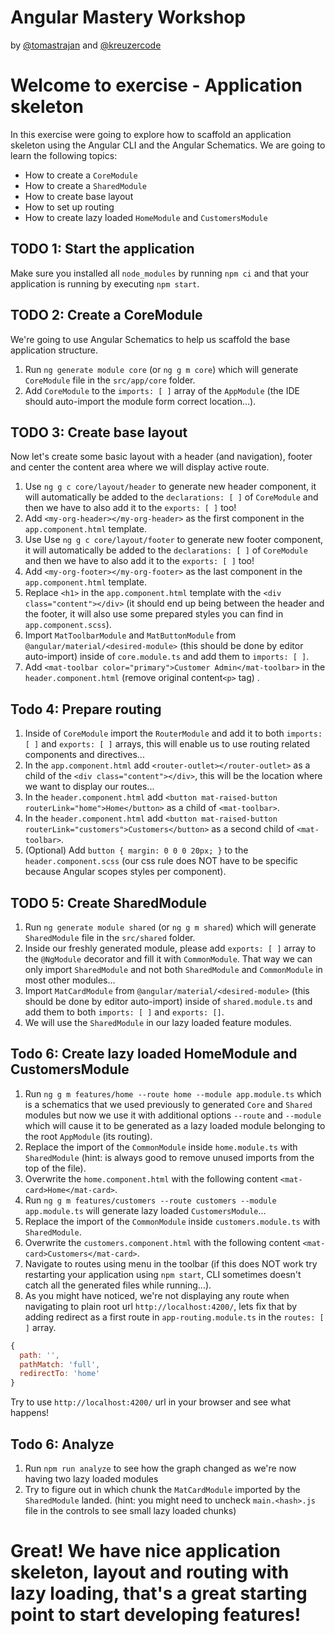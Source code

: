 # Angular Mastery Workshop

by [@tomastrajan](https://twitter.com/tomastrajan) and [@kreuzercode](https://twitter.com/kreuzercode)

# Welcome to exercise - Application skeleton

In this exercise were going to explore how to scaffold an application skeleton using the Angular CLI and the Angular Schematics. We are going to learn the following topics:

- How to create a `CoreModule`
- How to create a `SharedModule`
- How to create base layout
- How to set up routing
- How to create lazy loaded `HomeModule` and `CustomersModule`

## TODO 1: Start the application
Make sure you installed all `node_modules` by running `npm ci` and that your application is running by executing `npm start`.

## TODO 2: Create a CoreModule
We're going to use Angular Schematics to help us scaffold the base application structure.

1. Run `ng generate module core` (or `ng g m core`) which will generate `CoreModule` file in the `src/app/core` folder.
2. Add `CoreModule` to the `imports: [ ]` array of the `AppModule` (the IDE should auto-import the module form correct location...).

## TODO 3: Create base layout
Now let's create some basic layout with a header (and navigation), footer and center the content area where we will display active route.

1. Use `ng g c core/layout/header` to generate new header component, it will automatically be added to the `declarations: [ ]` of `CoreModule` and then we have to also add it to the `exports: [ ]` too! 
2. Add `<my-org-header></my-org-header>` as the first component in the `app.component.html` template.
3. Use Use `ng g c core/layout/footer` to generate new footer component, it will automatically be added to the `declarations: [ ]` of `CoreModule` and then we have to also add it to the `exports: [ ]` too!
4. Add `<my-org-footer></my-org-footer>` as the last component in the `app.component.html` template.
5. Replace `<h1>` in the `app.component.html` template with the `<div class="content"></div>` (it should end up being between the header and the footer, it will also use some prepared styles you can find in `app.component.scss`).
6. Import `MatToolbarModule` and `MatButtonModule` from `@angular/material/<desired-module>` (this should be done by editor auto-import) inside of `core.module.ts` and add them to `imports: [ ]`.
7. Add `<mat-toolbar color="primary">Customer Admin</mat-toolbar>` in the `header.component.html` (remove original content`<p>` tag) .

## Todo 4: Prepare routing

1. Inside of `CoreModule` import the `RouterModule` and add it to both `imports: [ ]` and `exports: [ ]` arrays, this will enable us to use routing related components and directives...
2. In the `app.component.html` add `<router-outlet></router-outlet>` as a child of the `<div class="content"></div>`, this will be the location where we want to display our routes...
3. In the `header.component.html` add `<button mat-raised-button routerLink="home">Home</button>` as a child of `<mat-toolbar>`.
4. In the `header.component.html` add `<button mat-raised-button routerLink="customers">Customers</button>` as a second child of `<mat-toolbar>`.
5. (Optional) Add `button { margin: 0 0 0 20px; }` to the `header.component.scss` (our css rule does NOT have to be specific because Angular scopes styles per component).

## TODO 5: Create SharedModule
1. Run `ng generate module shared` (or `ng g m shared`) which will generate `SharedModule` file in the `src/shared` folder.
2. Inside our freshly generated module, please add `exports: [ ]` array to the `@NgModule` decorator and fill it with `CommonModule`. That way we can only import `SharedModule` and not both `SharedModule` and `CommonModule` in most other modules...
3. Import `MatCardModule` from `@angular/material/<desired-module>` (this should be done by editor auto-import) inside of `shared.module.ts` and add them to both `imports: [ ]` and `exports: []`.
4. We will use the `SharedModule` in our lazy loaded feature modules.

## Todo 6: Create lazy loaded HomeModule and CustomersModule
1. Run `ng g m features/home --route home --module app.module.ts` which is a schematics that we used previously to generated `Core` and `Shared` modules but now we use it with additional options `--route` and `--module` which will cause it to be generated as a lazy loaded module belonging to the root `AppModule` (its routing).
2. Replace the import of the `CommonModule` inside `home.module.ts` with `SharedModule` (hint: is always good to remove unused imports from the top of the file).
3. Overwrite the `home.component.html` with the following content `<mat-card>Home</mat-card>`.
4. Run `ng g m features/customers --route customers --module app.module.ts` will generate lazy loaded `CustomersModule`...
5. Replace the import of the `CommonModule` inside `customers.module.ts` with `SharedModule`.
6. Overwrite the `customers.component.html` with the following content `<mat-card>Customers</mat-card>`.
7. Navigate to routes using menu in the toolbar (if this does NOT work try restarting your application using `npm start`, CLI sometimes doesn't catch all the generated files while running...).
8. As you might have noticed, we're not displaying any route when navigating to plain root url `http://localhost:4200/`, lets fix that by adding redirect as a first route in `app-routing.module.ts` in the `routes: [ ]` array.

```javascript
{
  path: '',
  pathMatch: 'full',
  redirectTo: 'home'
}

```
Try to use `http://localhost:4200/` url in your browser and see what happens!

## Todo 6: Analyze
1. Run `npm run analyze` to see how the graph changed as we're now having two lazy loaded modules
2. Try to figure out in which chunk the `MatCardModule` imported by the `SharedModule` landed. (hint: you might need to uncheck `main.<hash>.js` file in the controls to see small lazy loaded chunks)

# Great! We have nice application skeleton, layout and routing with lazy loading, that's a great starting point to start developing features!
